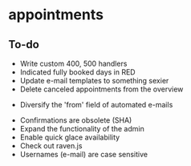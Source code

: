 appointments
============


To-do
-----

- Write custom 400, 500 handlers
- Indicated fully booked days in RED
- Update e-mail templates to something sexier
- Delete canceled appointments from the overview
* Diversify the 'from' field of automated e-mails
- Confirmations are obsolete (SHA)
- Expand the functionality of the admin
- Enable quick glace availability
- Check out raven.js
- Usernames (e-mail) are case sensitive